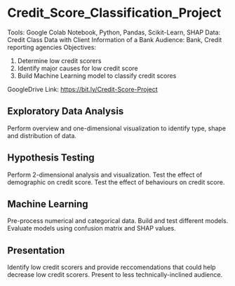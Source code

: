 # Credit_Score_Classification_Project
Tools: Google Colab Notebook, Python, Pandas, Scikit-Learn, SHAP
Data: Credit Class Data with Client Information of a Bank
Audience: Bank, Credit reporting agencies
Objectives: 
  1. Determine low credit scorers 
  2. Identify major causes for low credit score
  3. Build Machine Learning model to classify credit scores

GoogleDrive Link: https://bit.ly/Credit-Score-Project

## Exploratory Data Analysis
Perform overview and one-dimensional visualization to identify type, shape and distribution of data.

## Hypothesis Testing
Perform 2-dimensional analysis and visualization.
Test the effect of demographic on credit score.
Test the effect of behaviours on credit score.

## Machine Learning
Pre-process numerical and categorical data.
Build and test different models.
Evaluate models using confusion matrix and SHAP values. 

## Presentation
Identify low credit scorers and provide reccomendations that could help decrease low credit scorers.
Present to less technically-inclined audience.
